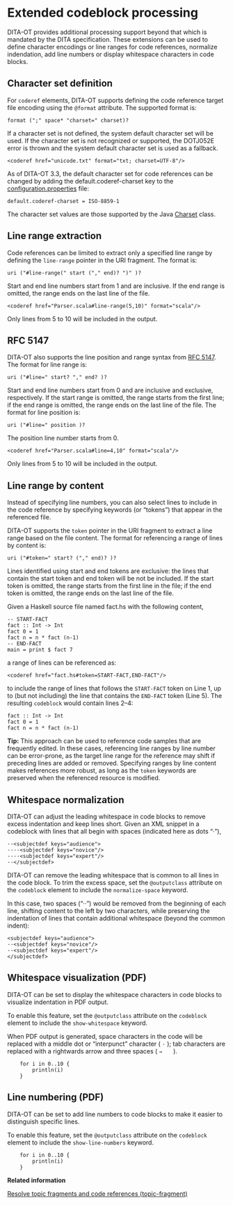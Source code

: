 # Extended codeblock processing

DITA-OT provides additional processing support beyond that which is mandated by the DITA specification. These extensions can be used to define character encodings or line ranges for code references, normalize indendation, add line numbers or display whitespace characters in code blocks.

## Character set definition

For `coderef` elements, DITA-OT supports defining the code reference target file encoding using the `@format` attribute. The supported format is:

```
format (";" space* "charset=" charset)?
```

If a character set is not defined, the system default character set will be used. If the character set is not recognized or supported, the DOTJ052E error is thrown and the system default character set is used as a fallback.

```language-xml
<coderef href="unicode.txt" format="txt; charset=UTF-8"/>
```

As of DITA-OT 3.3, the default character set for code references can be changed by adding the default.coderef-charset key to the [configuration.properties](../parameters/configuration-properties-file.md) file:

```language-properties
default.coderef-charset = ISO-8859-1
```

The character set values are those supported by the Java [Charset](https://docs.oracle.com/javase/8/docs/api/java/nio/charset/Charset.html) class.

## Line range extraction

Code references can be limited to extract only a specified line range by defining the `line-range` pointer in the URI fragment. The format is:

```
uri ("#line-range(" start ("," end)? ")" )?
```

Start and end line numbers start from 1 and are inclusive. If the end range is omitted, the range ends on the last line of the file.

```language-xml
<coderef href="Parser.scala#line-range(5,10)" format="scala"/>
```

Only lines from 5 to 10 will be included in the output.

## RFC 5147

DITA-OT also supports the line position and range syntax from [RFC 5147](http://tools.ietf.org/html/rfc5147). The format for line range is:

```
uri ("#line=" start? "," end? )?
```

Start and end line numbers start from 0 and are inclusive and exclusive, respectively. If the start range is omitted, the range starts from the first line; if the end range is omitted, the range ends on the last line of the file. The format for line position is:

```
uri ("#line=" position )?
```

The position line number starts from 0.

```language-xml
<coderef href="Parser.scala#line=4,10" format="scala"/>
```

Only lines from 5 to 10 will be included in the output.

## Line range by content

Instead of specifying line numbers, you can also select lines to include in the code reference by specifying keywords \(or “tokens”\) that appear in the referenced file.

DITA-OT supports the `token` pointer in the URI fragment to extract a line range based on the file content. The format for referencing a range of lines by content is:

```
uri ("#token=" start? ("," end)? )?
```

Lines identified using start and end tokens are exclusive: the lines that contain the start token and end token will be not be included. If the start token is omitted, the range starts from the first line in the file; if the end token is omitted, the range ends on the last line of the file.

Given a Haskell source file named fact.hs with the following content,

```
-- START-FACT
fact :: Int -> Int
fact 0 = 1
fact n = n * fact (n-1)
-- END-FACT
main = print $ fact 7
```

a range of lines can be referenced as:

```language-xml
<coderef href="fact.hs#token=START-FACT,END-FACT"/>
```

to include the range of lines that follows the `START-FACT` token on Line 1, up to \(but not including\) the line that contains the `END-FACT` token \(Line 5\). The resulting `codeblock` would contain lines 2–4:

```language-haskell
fact :: Int -> Int
fact 0 = 1
fact n = n * fact (n-1)
```

**Tip:** This approach can be used to reference code samples that are frequently edited. In these cases, referencing line ranges by line number can be error-prone, as the target line range for the reference may shift if preceding lines are added or removed. Specifying ranges by line content makes references more robust, as long as the `token` keywords are preserved when the referenced resource is modified.

## Whitespace normalization

DITA-OT can adjust the leading whitespace in code blocks to remove excess indentation and keep lines short. Given an XML snippet in a codeblock with lines that all begin with spaces \(indicated here as dots “·”\),

```language-xml
··<subjectdef keys="audience">
····<subjectdef keys="novice"/>
····<subjectdef keys="expert"/>
··</subjectdef>
```

DITA-OT can remove the leading whitespace that is common to all lines in the code block. To trim the excess space, set the `@outputclass` attribute on the `codeblock` element to include the `normalize-space` keyword.

In this case, two spaces \(“··”\) would be removed from the beginning of each line, shifting content to the left by two characters, while preserving the indentation of lines that contain additional whitespace \(beyond the common indent\):

```language-xml
<subjectdef keys="audience">
··<subjectdef keys="novice"/>
··<subjectdef keys="expert"/>
</subjectdef>
```

## Whitespace visualization \(PDF\)

DITA-OT can be set to display the whitespace characters in code blocks to visualize indentation in PDF output.

To enable this feature, set the `@outputclass` attribute on the `codeblock` element to include the `show-whitespace` keyword.

When PDF output is generated, space characters in the code will be replaced with a middle dot or “interpunct” character \( `·` \); tab characters are replaced with a rightwards arrow and three spaces \( `→   ` \).

```
	for i in 0..10 {
		println(i)
	}
```

## Line numbering \(PDF\)

DITA-OT can be set to add line numbers to code blocks to make it easier to distinguish specific lines.

To enable this feature, set the `@outputclass` attribute on the `codeblock` element to include the `show-line-numbers` keyword.

```
	for i in 0..10 {
		println(i)
	}
```

**Related information**  


[Resolve topic fragments and code references \(topic-fragment\)](../reference/preprocess-topic-fragment.md)

